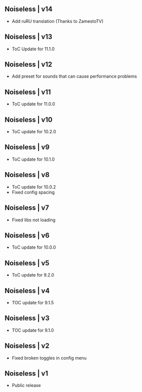 Noiseless | v14
--------------------
- Add ruRU translation (Thanks to ZamestoTV)

Noiseless | v13
--------------------
- ToC Update for 11.1.0

Noiseless | v12
--------------------
- Add preset for sounds that can cause performance problems

Noiseless | v11
--------------------
- ToC update for 11.0.0

Noiseless | v10
--------------------
- ToC update for 10.2.0

Noiseless | v9
--------------------
- ToC update for 10.1.0

Noiseless | v8
--------------------
- ToC update for 10.0.2
- Fixed config spacing

Noiseless | v7
--------------------
- Fixed libs not loading

Noiseless | v6
--------------------
- ToC update for 10.0.0

Noiseless | v5
-------------------
- ToC update for 9.2.0

Noiseless | v4
-------------------
- TOC update for 9.1.5

Noiseless | v3
-------------------
- TOC update for 9.1.0

Noiseless | v2
-------------------
- Fixed broken toggles in config menu

Noiseless | v1
-------------------
- Public release